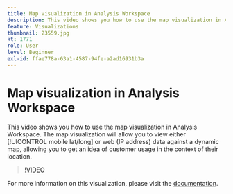 ```yaml
---
title: Map visualization in Analysis Workspace
description: This video shows you how to use the map visualization in Analysis Workspace. The map visualization will allow you to view either mobile (lat/long) or web (IP address) data against a dynamic map, allowing you to get an idea of customer usage in the context of their location.
feature: Visualizations
thumbnail: 23559.jpg
kt: 1771
role: User
level: Beginner
exl-id: ffae778a-63a1-4587-94fe-a2ad16931b3a
---
```

# Map visualization in Analysis Workspace

This video shows you how to use the map visualization in Analysis Workspace. The map visualization will allow you to view either [!UICONTROL mobile lat/long] or web (IP address) data against a dynamic map, allowing you to get an idea of customer usage in the context of their location.

>[!VIDEO](https://video.tv.adobe.com/v/23559/?quality=12&learn=on)

For more information on this visualization, please visit the [documentation](https://experienceleague.adobe.com/docs/analytics/analyze/analysis-workspace/visualizations/map-visualization.html?lang=en).
